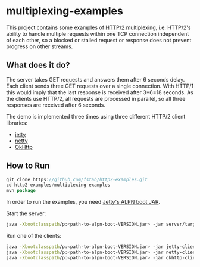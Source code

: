multiplexing-examples
=====================

This project contains some examples of
[HTTP/2 multiplexing](https://httpwg.github.io/specs/rfc7540.html#StreamsLayer),
i.e. HTTP/2's ability to handle multiple requests within one TCP connection
independent of each other, so a blocked or stalled request or response does
not prevent progress on other streams.

What does it do?
----------------

The server takes GET requests and answers them after 6 seconds delay.
Each client sends three GET requests over a single connection.
With HTTP/1 this would imply that the last response is received after 3*6=18 seconds.
As the clients use HTTP/2, all requests are processed in parallel, so all
three responses are received after 6 seconds.

The demo is implemented three times using three different HTTP/2 client libraries:

  * [jetty](http://www.eclipse.org/jetty)
  * [netty](http://netty.io/)
  * [OkHttp](http://square.github.io/okhttp/)

How to Run
----------

```java
git clone https://github.com/fstab/http2-examples.git
cd http2-examples/multiplexing-examples
mvn package
```

In order to run the examples, you need
[Jetty's ALPN boot JAR](http://unrestful.io/2015/10/09/alpn-java.html).

Start the server:

```bash
java -Xbootclasspath/p:<path-to-alpn-boot-VERSION.jar> -jar server/target/server.jar
```

Run one of the clients:

```bash
java -Xbootclasspath/p:<path-to-alpn-boot-VERSION.jar> -jar jetty-client/jetty-client.jar
java -Xbootclasspath/p:<path-to-alpn-boot-VERSION.jar> -jar netty-client/netty-client.jar
java -Xbootclasspath/p:<path-to-alpn-boot-VERSION.jar> -jar okhttp-client/okhttp-client.jar
```
